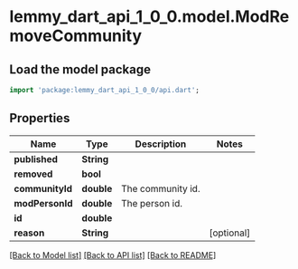 # lemmy_dart_api_1_0_0.model.ModRemoveCommunity

## Load the model package
```dart
import 'package:lemmy_dart_api_1_0_0/api.dart';
```

## Properties
Name | Type | Description | Notes
------------ | ------------- | ------------- | -------------
**published** | **String** |  | 
**removed** | **bool** |  | 
**communityId** | **double** | The community id. | 
**modPersonId** | **double** | The person id. | 
**id** | **double** |  | 
**reason** | **String** |  | [optional] 

[[Back to Model list]](../README.md#documentation-for-models) [[Back to API list]](../README.md#documentation-for-api-endpoints) [[Back to README]](../README.md)


